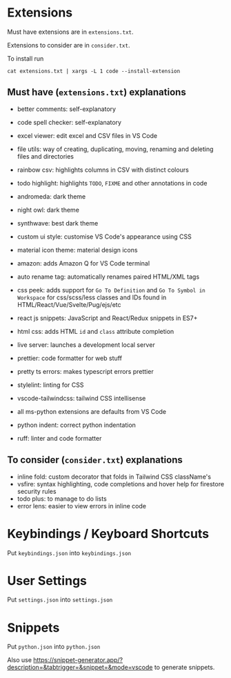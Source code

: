 # Extensions

Must have extensions are in `extensions.txt`.

Extensions to consider are in `consider.txt`.

To install run

```
cat extensions.txt | xargs -L 1 code --install-extension
```

## Must have (`extensions.txt`) explanations

- better comments: self-explanatory
- code spell checker: self-explanatory
- excel viewer: edit excel and CSV files in VS Code
- file utils: way of creating, duplicating, moving, renaming and deleting files and directories
- rainbow csv: highlights columns in CSV with distinct colours
- todo highlight: highlights `TODO`, `FIXME` and other annotations in code

- andromeda: dark theme
- night owl: dark theme
- synthwave: best dark theme
- custom ui style: customise VS Code's appearance using CSS
- material icon theme: material design icons

- amazon: adds Amazon Q for VS Code terminal

- auto rename tag: automatically renames paired HTML/XML tags
- css peek: adds support for `Go To Definition` and `Go To Symbol in Workspace` for css/scss/less classes and IDs found in HTML/React/Vue/Svelte/Pug/ejs/etc
- react js snippets: JavaScript and React/Redux snippets in ES7+
- html css: adds HTML `id` and `class` attribute completion
- live server: launches a development local server
- prettier: code formatter for web stuff
- pretty ts errors: makes typescript errors prettier
- stylelint: linting for CSS
- vscode-tailwindcss: tailwind CSS intellisense

- all ms-python extensions are defaults from VS Code
- python indent: correct python indentation
- ruff: linter and code formatter

## To consider (`consider.txt`) explanations

- inline fold: custom decorator that folds in Tailwind CSS className's
- vsfire: syntax highlighting, code completions and hover help for firestore security rules
- todo plus: to manage to do lists
- error lens: easier to view errors in inline code

# Keybindings / Keyboard Shortcuts

Put `keybindings.json` into `keybindings.json`

# User Settings

Put `settings.json` into `settings.json`

# Snippets

Put `python.json` into `python.json`

Also use https://snippet-generator.app/?description=&tabtrigger=&snippet=&mode=vscode to generate snippets.
